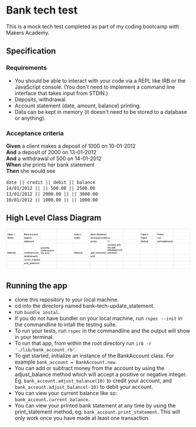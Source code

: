# Bank tech test

This is a mock tech test completed as part of my coding bootcamp with Makers Academy.

## Specification

### Requirements

* You should be able to interact with your code via a REPL like IRB or the JavaScript console.  (You don't need to implement a command line interface that takes input from STDIN.)
* Deposits, withdrawal.
* Account statement (date, amount, balance) printing.
* Data can be kept in memory (it doesn't need to be stored to a database or anything).

### Acceptance criteria

**Given** a client makes a deposit of 1000 on 10-01-2012  
**And** a deposit of 2000 on 13-01-2012  
**And** a withdrawal of 500 on 14-01-2012  
**When** she prints her bank statement  
**Then** she would see

```
date || credit || debit || balance
14/01/2012 || || 500.00 || 2500.00
13/01/2012 || 2000.00 || || 3000.00
10/01/2012 || 1000.00 || || 1000.00
```

## High Level Class Diagram

![Screenshot](class-diagram.png)

## Running the app

- clone this repository to your local machine.
- cd into the directory named bank-tech-update_statement.
- run  ```bundle instal```.
- If you do not have bundler on your local machine, run  ```rspec --init```  in the commandline to intall the testing suite.
- To run your tests, run  ```rspec```  in the commandline and the output will show in your terminal.
- To run that app, from within the root directory run  ```irb -r './lib/bank_account.rb'```.
- To get started, initialize an instance of the BankAccount class. For example  ```bank_account = BankAccount.new```.
- You can add or subtract money from the account by using the adjust_balance method which will accept a positive or negative integer. Eg. ```bank_account.adjust_balance(10)``` to credit your account, and ```bank_account.adjust_balance(-10)```  to debit your account.
- You can view your current balance like so:  ```bank_account.current_balance```.
- You can view your printed bank statement at any time by using the print_statement method, eg. ```bank_account.print_statement```. This will only work once you have made at least one transaction.
